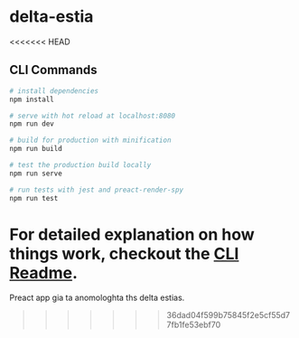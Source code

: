 # delta-estia
<<<<<<< HEAD

## CLI Commands

``` bash
# install dependencies
npm install

# serve with hot reload at localhost:8080
npm run dev

# build for production with minification
npm run build

# test the production build locally
npm run serve

# run tests with jest and preact-render-spy 
npm run test
```

For detailed explanation on how things work, checkout the [CLI Readme](https://github.com/developit/preact-cli/blob/master/README.md).
=======
Preact app gia ta anomologhta ths delta estias.
>>>>>>> 36dad04f599b75845f2e5cf55d77fb1fe53ebf70
